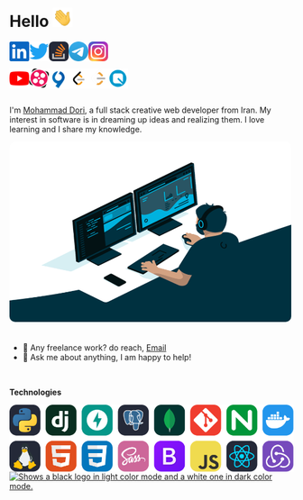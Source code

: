 # Hello <img src="img/hand.gif" width="35px">

[<img align="left" alt="Dori's Linkedin" width="35px" src="img/linkedin.svg" />](https://www.linkedin.com)

[<img align="left" alt="Dori's Twitter" width="35px" src="img/twitter.svg" />](https://twitter.com)

[<img align="left" alt="Dori's Stack Overflow" width="35px" src="img/stackoverflow.svg" />](https://stackoverflow.com/)

[<img align="left" alt="Dori's Telegram" width="35px" src="img/telegram.png" />](https://t.me/DoriDev)

[<img align="left" alt="Dori's Instagram" width="35px" src="img/instagram.svg" />](https://www.instagram.com/mr.dori.dev/)<br><br>

[<img align="left" alt="Dori's Youtube" width="35px" src="img/youtube.svg" />](https://www.youtube.com/channel/UC8PIMbjxztHeiBWZRpblp2A)

[<img align="left" alt="Dori's Aparat" width="35px" src="img/aparat.png" />](https://www.aparat.com/dori.dev)

[<img align="left" alt="Dori's Virgool" width="35px" src="img/virgool.png" />](https://virgool.io/@dori-dev)

[<img align="left" alt="Dori's Leetcode" width="35px" src="img/leetcode.png" />](https://leetcode.com/#gh-light-mode-only)

[<img align="left" alt="leetcode Leetcode" width="35px" src="img/leetcode2.png" />](https://leetcode.com/#gh-dark-mode-only)

[<img align="left" alt="leetcode Quera" width="35px" src="img/quera.png" />](https://quera.org/)

<br />
<br />
<br />

I'm [Mohammad Dori](https://github.com/dori-dev), a full stack creative web developer from Iran. My interest in software is in dreaming up ideas and realizing them. I love learning and I share my knowledge.

<img alt="GIF" src="img/code.gif" width="500" height="320" style="margin-bottom: 20px;border-radius: 10px;" />

- 💼 Any freelance work? do reach, [Email](mailto:mr.dori.dev@gmail.com)
- 💬 Ask me about anything, I am happy to help!

<br />

**Technologies**

<!-- [![Technologies](https://skillicons.dev/icons?i=py,django,fastapi,postgresql,mongodb,git,nginx,docker,linux,html,css,sass,bootstrap,js,react,redux&perline=8)](https://github.com/dori-dev) -->

[<img align="left" alt="Dori Instagram" src="img/skills.svg" />](https://github.com/dori-dev)

<br>
<br>
<br>
<br>

<a href="https://github.com/dori-dev">
    <picture>
        <source media="(prefers-color-scheme: dark)" srcset="https://github-readme-stats.vercel.app/api?username=dori-dev&hide=prs&show_icons=true&theme=react&hide_border=true&bg_color=ffffff00">
        <source media="(prefers-color-scheme: light)" srcset="https://github-readme-stats.vercel.app/api?username=dori-dev&hide=prs&show_icons=true&theme=vue&hide_border=true&bg_color=ffffff00">
        <img alt="Shows a black logo in light color mode and a white one in dark color mode." src="https://github-readme-stats.vercel.app/api?username=dori-dev&hide=prs&show_icons=true&theme=react&hide_border=true">
    </picture>
</a>
